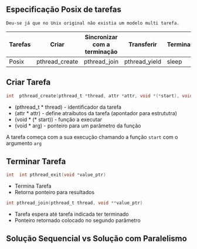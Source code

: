 ## Especificação Posix de tarefas

	Deu-se já que no Unix original não existia um modelo multi tarefa.

| Tarefas | Criar | Sincronizar com a terminação | Transferir | Terminar |
| - | -| - | - | - |
| Posix | pthread_create | pthread_join | pthread_yield | sleep | pthread_exit|

## Criar Tarefa

```c
int  pthread_create(pthread_t *thread, attr *attr, void *(*start), void *arg)
```

- (pthread_t * thread) -  identificador da tarefa
- (attr * attr) - define atraibutos da tarefa (apontador para estrututra)
- (void * (* start)) - função a executar
- (void * arg) - ponteiro para um parâmetro da função

A tarefa começa com a sua execução chamando a função `start` com o argumento `arg`

## Terminar Tarefa

```c
int  int pthread_exit(void *value_ptr)
```

- Termina Tarefa
- Retorna ponteiro para resultados

```C
int pthread_join(pthread_t thread, void **value_ptr)
```

- Tarefa espera até tarefa indicada ter terminado
- Ponteiro retornado colocado no segundo parâmetro
 

## Solução Sequencial vs Solução com Paralelismo
